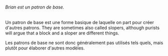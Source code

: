 <Note>

###### Brian est un patron de base.

Un patron de base est une forme basique de laquelle on part pour créer d'autres patrons.
They are sometimes also called slopers, although purists will argue that a block and a sloper are different things.

Les patrons de base ne sont donc généralement pas utilisés tels quels, mais plutôt pour élaborer d'autres modèles.

</Note>

